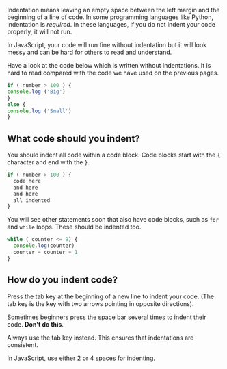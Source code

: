 Indentation means leaving an empty space between the left margin and the beginning of a line of code. In some programming languages like Python, indentation is *required*. In these languages, if you do not indent your code properly, it will not run.

In JavaScript, your code will run fine without indentation but it will look messy and can be hard for others to read and understand.

Have a look at the code below which is written without indentations. It is hard to read compared with the code we have used on the previous pages.

```javascript
if ( number > 100 ) {
console.log ('Big')
}
else {
console.log ('Small')
}
```

## What code should you indent?
You should indent all code within a code block. Code blocks start with the `{` character and end with the `}`.

```javascript
if ( number > 100 ) {
  code here
  and here
  and here
  all indented
}
```

You will see other statements soon that also have code blocks, such as `for` and `while` loops. These should be indented too.

```javascript
while ( counter <= 9) {
  console.log(counter)
  counter = counter + 1
}
```

## How do you indent code?
Press the tab key at the beginning of a new line to indent your code. (The tab key is the key with two arrows pointing in opposite directions).

Sometimes beginners press the space bar several times to indent their code. **Don't do this**.

Always use the tab key instead. This ensures that indentations are consistent.

In JavaScript, use either 2 or 4 spaces for indenting.

